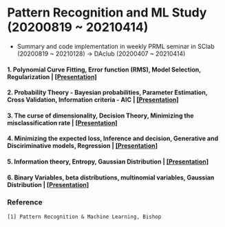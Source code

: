 # Pattern Recognition and ML Study (20200819 ~ 20210414)
- Summary and code implementation in weekly PRML seminar in SClab (20200819 ~ 20210128) -> DAclub (20200407 ~ 20210414)


#### 1. Polynomial Curve Fitting, Error function (RMS), Model Selection, Regularization | [[Presentation]](https://github.com/OH-Seoyoung/Pattern_Recognition_and_ML_Study/blob/master/presentation/20200819_PRML.pdf)  

#### 2. Probability Theory - Bayesian probabilities, Parameter Estimation, Cross Validation, Information criteria - AIC | [[Presentation]](https://github.com/OH-Seoyoung/Pattern_Recognition_and_ML_Study/blob/master/presentation/20200901_PRML.pdf)  

#### 3. The curse of dimensionality, Decision Theory, Minimizing the misclassification rate | [[Presentation]](https://github.com/OH-Seoyoung/Pattern_Recognition_and_ML_Study/blob/master/presentation/20200908_PRML.pdf)   

#### 4. Minimizing the expected loss, Inference and decision, Generative and Disciriminative models, Regression | [[Presentation]](https://github.com/OH-Seoyoung/Pattern_Recognition_and_ML_Study/blob/master/presentation/20200915_PRML.pdf)  

#### 5. Information theory, Entropy, Gaussian Distribution | [[Presentation]](https://github.com/OH-Seoyoung/Pattern_Recognition_and_ML_Study/blob/master/presentation/20200922_PRML.pdf) 

#### 6. Binary Variables, beta distributions, multinomial variables, Gaussian Distribution | [[Presentation]](https://github.com/OH-Seoyoung/Pattern_Recognition_and_ML_Study/blob/master/presentation/20210414_Probability_Distribution1.pdf)  

### Reference
```
[1] Pattern Recognition & Machine Learning, Bishop
```
